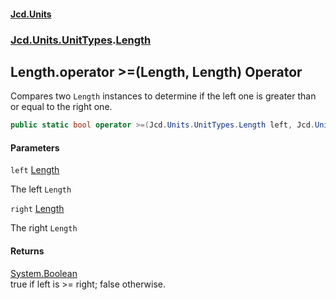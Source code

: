 #### [Jcd.Units](index.md 'index')
### [Jcd.Units.UnitTypes](Jcd.Units.UnitTypes.md 'Jcd.Units.UnitTypes').[Length](Jcd.Units.UnitTypes.Length.md 'Jcd.Units.UnitTypes.Length')

## Length.operator >=(Length, Length) Operator

Compares two `Length` instances to determine if the left one is greater than or equal to the right one.

```csharp
public static bool operator >=(Jcd.Units.UnitTypes.Length left, Jcd.Units.UnitTypes.Length right);
```
#### Parameters

<a name='Jcd.Units.UnitTypes.Length.op_GreaterThanOrEqual(Jcd.Units.UnitTypes.Length,Jcd.Units.UnitTypes.Length).left'></a>

`left` [Length](Jcd.Units.UnitTypes.Length.md 'Jcd.Units.UnitTypes.Length')

The left `Length`

<a name='Jcd.Units.UnitTypes.Length.op_GreaterThanOrEqual(Jcd.Units.UnitTypes.Length,Jcd.Units.UnitTypes.Length).right'></a>

`right` [Length](Jcd.Units.UnitTypes.Length.md 'Jcd.Units.UnitTypes.Length')

The right `Length`

#### Returns
[System.Boolean](https://docs.microsoft.com/en-us/dotnet/api/System.Boolean 'System.Boolean')  
true if left is >= right; false otherwise.